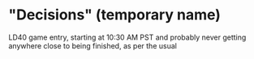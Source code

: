 "Decisions" (temporary name)
============================

LD40 game entry, starting at 10:30 AM PST and probably never getting anywhere
close to being finished, as per the usual

